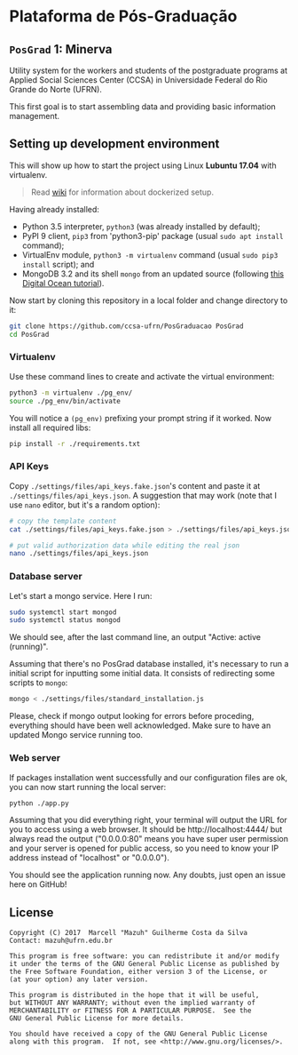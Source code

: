 # Plataforma de Pós-Graduação

## ```PosGrad``` 1: Minerva

Utility system for the workers and students of the postgraduate
programs at Applied Social 
Sciences Center (CCSA) in Universidade Federal do
Rio Grande do Norte (UFRN).

This first goal is to start assembling data and providing basic information management.

## Setting up development environment

This will show up how to start the project using Linux **Lubuntu 17.04** with virtualenv.

> Read [wiki](https://github.com/ccsa-ufrn/PosGraduacao/wiki/) for information about dockerized setup.

Having already installed:
  - Python 3.5 interpreter, ```python3``` (was already installed by default);
  - PyPI 9 client, ```pip3``` from 'python3-pip' package (usual ```sudo apt install``` command);
  - VirtualEnv module, ```python3 -m virtualenv``` command (usual ```sudo pip3 install``` script); and
  - MongoDB 3.2 and its shell ```mongo``` from an updated source (following [this Digital Ocean tutorial](https://www.digitalocean.com/community/tutorials/como-instalar-o-mongodb-no-ubuntu-16-04-pt)).

Now start by cloning this repository in a local folder and change directory to it:

```sh
git clone https://github.com/ccsa-ufrn/PosGraduacao PosGrad
cd PosGrad
```

### Virtualenv

Use these command lines to create and activate the virtual environment:

```sh
python3 -m virtualenv ./pg_env/
source ./pg_env/bin/activate
```

You will notice a ```(pg_env)``` prefixing your prompt string if it worked.
Now install all required libs:

```sh
pip install -r ./requirements.txt
```

### API Keys

Copy ```./settings/files/api_keys.fake.json```'s content and paste
it at ```./settings/files/api_keys.json```.
A suggestion that may work (note that I use ```nano``` editor, but it's a random option):

```sh
# copy the template content
cat ./settings/files/api_keys.fake.json > ./settings/files/api_keys.json 

# put valid authorization data while editing the real json
nano ./settings/files/api_keys.json
```

### Database server

Let's start a mongo service. Here I run:

```sh
sudo systemctl start mongod
sudo systemctl status mongod
```

We should see, after the last command line, an output "Active: active (running)".

Assuming that there's no PosGrad database installed, it's necessary to run a initial script for inputting
some initial data. It consists of redirecting some scripts to ```mongo```:

```sh
mongo < ./settings/files/standard_installation.js
```

Please, check if mongo output looking for errors before proceding, everything should have been
well acknowledged. Make sure to have an updated Mongo service running too.

### Web server

If packages installation went successfully and
our configuration files are ok, you can
now start running the local server:

```sh
python ./app.py
```

Assuming that you did everything right, your terminal will output the URL for you to
access using a web browser.
It should be http://localhost:4444/ but always read the output ("0.0.0.0:80" means you have super user
permission and your server is opened for public access, so you need to know your IP address instead of "localhost" or "0.0.0.0").

You should see the application running now.
Any doubts, just open an issue here on GitHub!

## License

    Copyright (C) 2017  Marcell "Mazuh" Guilherme Costa da Silva
    Contact: mazuh@ufrn.edu.br

    This program is free software: you can redistribute it and/or modify
    it under the terms of the GNU General Public License as published by
    the Free Software Foundation, either version 3 of the License, or
    (at your option) any later version.

    This program is distributed in the hope that it will be useful,
    but WITHOUT ANY WARRANTY; without even the implied warranty of
    MERCHANTABILITY or FITNESS FOR A PARTICULAR PURPOSE.  See the
    GNU General Public License for more details.

    You should have received a copy of the GNU General Public License
    along with this program.  If not, see <http://www.gnu.org/licenses/>.
